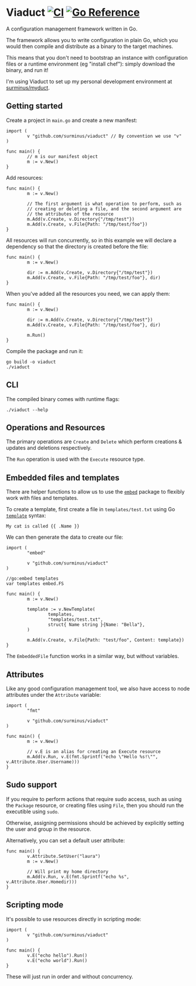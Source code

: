 # Viaduct [![CI](https://github.com/surminus/viaduct/actions/workflows/ci.yaml/badge.svg)](https://github.com/surminus/viaduct/actions/workflows/ci.yaml) [![Go Reference](https://pkg.go.dev/badge/github.com/surminus/viaduct.svg)](https://pkg.go.dev/github.com/surminus/viaduct)

A configuration management framework written in Go.

The framework allows you to write configuration in plain Go, which you would
then compile and distribute as a binary to the target machines.

This means that you don't need to bootstrap an instance with configuration
files or a runtime environment (eg "install chef"): simply download the binary,
and run it!

I'm using Viaduct to set up my personal development environment at
[surminus/myduct](https://github.com/surminus/myduct).

## Getting started

Create a project in `main.go` and create a new manifest:

```
import (
        v "github.com/surminus/viaduct" // By convention we use "v"
)

func main() {
        // m is our manifest object
        m := v.New()
}
```

Add resources:

```
func main() {
        m := v.New()

        // The first argument is what operation to perform, such as
        // creating or deleting a file, and the second argument are
        // the attributes of the resource
        m.Add(v.Create, v.Directory{"/tmp/test"})
        m.Add(v.Create, v.File{Path: "/tmp/test/foo"})
}
```

All resources will run concurrently, so in this example we will declare a
dependency so that the directory is created before the file:

```
func main() {
        m := v.New()

        dir := m.Add(v.Create, v.Directory{"/tmp/test"})
        m.Add(v.Create, v.File{Path: "/tmp/test/foo"}, dir)
}
```

When you've added all the resources you need, we can apply them:

```
func main() {
        m := v.New()

        dir := m.Add(v.Create, v.Directory{"/tmp/test"})
        m.Add(v.Create, v.File{Path: "/tmp/test/foo"}, dir)

        m.Run()
}
```

Compile the package and run it:
```
go build -o viaduct
./viaduct
```

## CLI

The compiled binary comes with runtime flags:
```
./viaduct --help
```

## Operations and Resources

The primary operations are `Create` and `Delete` which
perform creations & updates and deletions respectively.

The `Run` operation is used with the `Execute` resource type.

## Embedded files and templates

There are helper functions to allow us to use the
[`embed`](https://pkg.go.dev/embed) package to flexibly work with files and
templates.

To create a template, first create a file in `templates/test.txt` using Go
[`template`](https://pkg.go.dev/text/template) syntax:

```
My cat is called {{ .Name }}
```

We can then generate the data to create our file:

```
import (
        "embed"

        v "github.com/surminus/viaduct"
)

//go:embed templates
var templates embed.FS

func main() {
        m := v.New()

        template := v.NewTemplate(
                templates,
                "templates/test.txt",
                struct{ Name string }{Name: "Bella"},
        )

        m.Add(v.Create, v.File{Path: "test/foo", Content: template})
}
```

The `EmbeddedFile` function works in a similar way, but without variables.

## Attributes

Like any good configuration management tool, we also have access to node
attributes under the `Attribute` variable:

```
import (
        "fmt"

        v "github.com/surminus/viaduct"
)

func main() {
        m := v.New()

        // v.E is an alias for creating an Execute resource
        m.Add(v.Run, v.E(fmt.Sprintf("echo \"Hello %s!\"", v.Attribute.User.Username)))
}
```

## Sudo support

If you require to perform actions that require sudo access, such as using the
`Package` resource, or creating files using `File`, then you should run the
executible using `sudo`.

Otherwise, assigning permissions should be achieved by explicitly setting the
user and group in the resource.

Alternatively, you can set a default user attribute:
```
func main() {
        v.Attribute.SetUser("laura")
        m := v.New()

        // Will print my home directory
        m.Add(v.Run, v.E(fmt.Sprintf("echo %s", v.Attribute.User.Homedir)))
}
```

## Scripting mode

It's possible to use resources directly in scripting mode:

```
import (
        v "github.com/surminus/viaduct"
)

func main() {
        v.E("echo hello").Run()
        v.E("echo world").Run()
}
```

These will just run in order and without concurrency.

